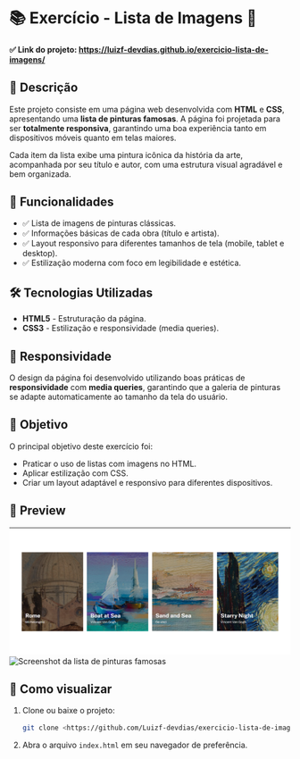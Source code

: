 # 📚 Exercício - Lista de Imagens 🎨

#### ✅ Link do projeto: https://luizf-devdias.github.io/exercicio-lista-de-imagens/

## 📄 Descrição

Este projeto consiste em uma página web desenvolvida com **HTML** e **CSS**, apresentando uma **lista de pinturas famosas**. A página foi projetada para ser **totalmente responsiva**, garantindo uma boa experiência tanto em dispositivos móveis quanto em telas maiores.

Cada item da lista exibe uma pintura icônica da história da arte, acompanhada por seu título e autor, com uma estrutura visual agradável e bem organizada.

## 🚀 Funcionalidades

- ✅ Lista de imagens de pinturas clássicas.
- ✅ Informações básicas de cada obra (título e artista).
- ✅ Layout responsivo para diferentes tamanhos de tela (mobile, tablet e desktop).
- ✅ Estilização moderna com foco em legibilidade e estética.

## 🛠️ Tecnologias Utilizadas

- **HTML5** - Estruturação da página.
- **CSS3** - Estilização e responsividade (media queries).

## 📱 Responsividade

O design da página foi desenvolvido utilizando boas práticas de **responsividade** com **media queries**, garantindo que a galeria de pinturas se adapte automaticamente ao tamanho da tela do usuário.

## 🎯 Objetivo

O principal objetivo deste exercício foi:

- Praticar o uso de listas com imagens no HTML.
- Aplicar estilização com CSS.
- Criar um layout adaptável e responsivo para diferentes dispositivos.

## 📸 Preview

![Screenshot da lista de pinturas famosas](src/images/demonstração%20lista%20de%20img.png)
![Screenshot da lista de pinturas famosas](src/images/Lista%20de%20imagens%20responsiva.gif)

## 📂 Como visualizar

1. Clone ou baixe o projeto:
   ```bash
   git clone <https://github.com/Luizf-devdias/exercicio-lista-de-imagens.git>
   ```
2. Abra o arquivo `index.html` em seu navegador de preferência.
